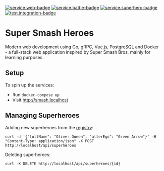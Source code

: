 [![service.web-badge]][service.web-workflow]
[![service.battle-badge]][service.battle-workflow]
[![service.superhero-badge]][service.superhero-workflow]
[![test.integration-badge]][test.integration-workflow]

# Super Smash Heroes

Modern web development using Go, gRPC, Vue.js, PostgreSQL and Docker - a full-stack web application inspired by Super Smash Bros, mainly for learning purposes.

## Setup

To spin up the services:

- Run `docker-compose up`
- Visit http://smash.localhost

## Managing Superheroes

Adding new superheroes from the [registry](https://superheroapi.com/ids.html):

```shell
curl -d '{"fullName": "Oliver Queen", "alterEgo": "Green Arrow"}' -H "Content-Type: application/json" -X POST http://localhost/api/superheroes
```

Deleting superheroes:

```shell
curl -X DELETE http://localhost/api/superheroes/{id}
```

[service.web-badge]: https://github.com/jace-ys/super-smash-heroes/workflows/service.web/badge.svg
[service.web-workflow]: https://github.com/jace-ys/super-smash-heroes/actions?query=workflow%3Aservice.web
[service.battle-badge]: https://github.com/jace-ys/super-smash-heroes/workflows/service.battle/badge.svg
[service.battle-workflow]: https://github.com/jace-ys/super-smash-heroes/actions?query=workflow%3Aservice.battle
[service.superhero-badge]: https://github.com/jace-ys/super-smash-heroes/workflows/service.superhero/badge.svg
[service.superhero-workflow]: https://github.com/jace-ys/super-smash-heroes/actions?query=workflow%3Aservice.superhero
[test.integration-badge]: https://github.com/jace-ys/super-smash-heroes/workflows/test.integration/badge.svg
[test.integration-workflow]: https://github.com/jace-ys/super-smash-heroes/actions?query=workflow%3Atest.integrations
